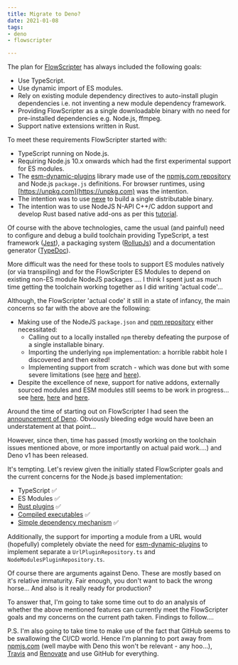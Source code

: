 ```yaml
---
title: Migrate to Deno?
date: 2021-01-08
tags:
- deno
- flowscripter

---
```


The plan for [FlowScripter](https://github.com/flowscripter) has always included the following goals:

- Use TypeScript.
- Use dynamic import of ES modules.
- Rely on existing module dependency directives to auto-install plugin dependencies i.e. not inventing a new module dependency framework.
- Providing FlowScripter as a single downloadable binary with no need for pre-installed dependencies e.g. Node.js, ffmpeg.
- Support native extensions written in Rust.

<!--more-->

To meet these requirements FlowScripter started with:

- TypeScript running on Node.js.
- Requiring Node.js 10.x onwards which had the first experimental support for ES modules.
- The [esm-dynamic-plugins](https://github.com/flowscripter/esm-dynamic-plugins) library made use of the [npmjs.com repository](https://www.npmjs.com) and Node.js `package.js` definitions.
  For browser runtimes, using [https://unpkg.com](https://unpkg.com) was the intention.
- The intention was to use [nexe](https://github.com/nexe/nexe) to build a single distributable binary.
- The intention was to use NodeJS N-API C++/C addon support and develop Rust based native add-ons as per this [tutorial](https://blog.logrocket.com/rust-and-node-js-a-match-made-in-heaven/).

Of course with the above technologies, came the usual (and painful) need to configure and debug a build toolchain providing TypeScript, a test framework ([Jest](https://jestjs.io)),
a packaging system ([RollupJs](https://rollupjs.org/guide/en/)) and a documentation generator ([TypeDoc](https://typedoc.org)).

More difficult was the need for these
tools to support ES modules natively (or via transpiling) and for the FlowScripter ES Modules to depend on existing non-ES module NodeJS packages ....
I think I spent just as much time getting the toolchain working together as I did writing 'actual code'...

Although, the FlowScripter 'actual code' it still in a state of infancy, the main concerns so far with the above are the following:

- Making use of the NodeJS `package.json` and [npm repository](https://www.npmjs.com) either necessitated:
    - Calling out to a locally installed `npm` thereby defeating the purpose of a single installable binary.
    - Importing the underlying `npm` implementation: a horrible rabbit hole I discovered and then exited!
    - Implementing support from scratch - which was done but with some severe limitations (see [here](https://github.com/flowscripter/cli-framework/blob/master/src/plugin/command/NpmPackageUtils.ts#L34-L45) and
      [here](https://github.com/flowscripter/esm-dynamic-plugins/issues/281)).
- Despite the excellence of nexe, support for native addons, externally sourced modules and ESM modules still seems to be work in progress... see [here](https://github.com/nexe/nexe/issues/811), [here](https://github.com/nexe/nexe/issues/639) and [here](https://github.com/nexe/nexe/issues/815).

Around the time of starting out on FlowScripter I had seen the [announcement of Deno](https://www.youtube.com/watch?v=M3BM9TB-8yA).
Obviously bleeding edge would have been an understatement at that point...

However, since then, time has passed (mostly working on the toolchain issues mentioned above, or more importantly on actual paid work....) and Deno v1 has been released.

It's tempting. Let's review given the initially stated FlowScripter goals and the current concerns for the Node.js based implementation:

- TypeScript :white_check_mark:
- ES Modules :white_check_mark:
- [Rust plugins](https://github.com/keroxp/deno_plugin_example) :white_check_mark:
- [Compiled executables](https://deno.land/manual/tools/compiler#compiling-executables) :white_check_mark:
- [Simple dependency mechanism](https://deno.land/manual#comparison-to-nodejs) :white_check_mark:

Additionally, the support for importing a module from a URL would (hopefully) completely obviate the need for [esm-dynamic-plugins](https://github.com/flowscripter/esm-dynamic-plugins) to implement
separate a `UrlPluginRepository.ts` and `NodeModulesPluginRepository.ts`.

Of course there are arguments against Deno. These are mostly based on it's relative immaturity. Fair enough, you don't want to back the wrong horse... And also is it really ready for production?

To answer that, I'm going to take some time out to do an analysis of whether the above mentioned features can currently meet the FlowScripter goals and my concerns on the current path taken.
Findings to follow....

P.S. I'm also going to take time to make use of the fact that GitHub seems to be swallowing the CI/CD world. Hence I'm planning to port away from [npmjs.com](https://www.npmjs.com)
(well maybe with Deno this won't be relevant - any hoo...), [Travis](https://travis-ci.com) and [Renovate](https://github.com/renovatebot/renovate) and use GitHub for everything.  

